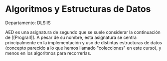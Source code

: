 # Algoritmos y Estructuras de Datos

Departamento: DLSIIS

AED es una asignatura de segundo que se suele considerar la continuación de [[PrograII]]. A pesar de su nombre, esta asignatura se centra principalmente en la implementación y uso de distintas estructuras de datos (concepto parecido a lo que hemos llamado "colecciones" en este curso), y menos en los algoritmos para recorrerlas.